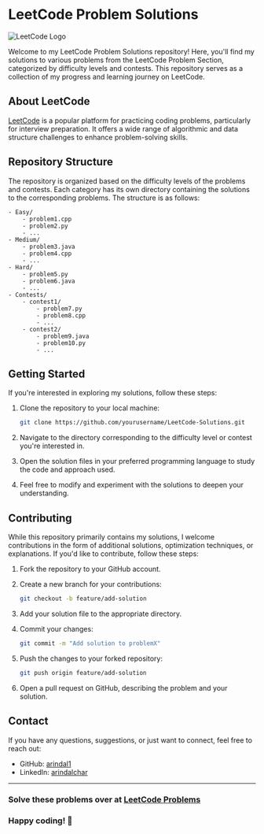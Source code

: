 # LeetCode Problem Solutions

![LeetCode Logo](https://assets.leetcode.com/static_assets/public/webpack_bundles/images/logo-dark.e99485d9b.svg)

Welcome to my LeetCode Problem Solutions repository! Here, you'll find my solutions to various problems from the LeetCode Problem Section, categorized by difficulty levels and contests. This repository serves as a collection of my progress and learning journey on LeetCode.

## About LeetCode

[LeetCode](https://leetcode.com/) is a popular platform for practicing coding problems, particularly for interview preparation. It offers a wide range of algorithmic and data structure challenges to enhance problem-solving skills.

## Repository Structure

The repository is organized based on the difficulty levels of the problems and contests. Each category has its own directory containing the solutions to the corresponding problems. The structure is as follows:

```
- Easy/
    - problem1.cpp
    - problem2.py
    - ...
- Medium/
    - problem3.java
    - problem4.cpp
    - ...
- Hard/
    - problem5.py
    - problem6.java
    - ...
- Contests/
    - contest1/
        - problem7.py
        - problem8.cpp
        - ...
    - contest2/
        - problem9.java
        - problem10.py
        - ...
```

## Getting Started

If you're interested in exploring my solutions, follow these steps:

1. Clone the repository to your local machine:

   ```bash
   git clone https://github.com/yourusername/LeetCode-Solutions.git
   ```

2. Navigate to the directory corresponding to the difficulty level or contest you're interested in.

3. Open the solution files in your preferred programming language to study the code and approach used.

4. Feel free to modify and experiment with the solutions to deepen your understanding.

## Contributing

While this repository primarily contains my solutions, I welcome contributions in the form of additional solutions, optimization techniques, or explanations. If you'd like to contribute, follow these steps:

1. Fork the repository to your GitHub account.

2. Create a new branch for your contributions:

   ```bash
   git checkout -b feature/add-solution
   ```

3. Add your solution file to the appropriate directory.

4. Commit your changes:

   ```bash
   git commit -m "Add solution to problemX"
   ```

5. Push the changes to your forked repository:

   ```bash
   git push origin feature/add-solution
   ```

6. Open a pull request on GitHub, describing the problem and your solution.

## Contact

If you have any questions, suggestions, or just want to connect, feel free to reach out:

- GitHub: [arindal1](https://github.com/arindal1)
- LinkedIn: [arindalchar](https://www.linkedin.com/in/arindalchar/)

---

### Solve these problems over at [LeetCode Problems](https://leetcode.com/problemset/algorithms/)

### Happy coding! 🚀
